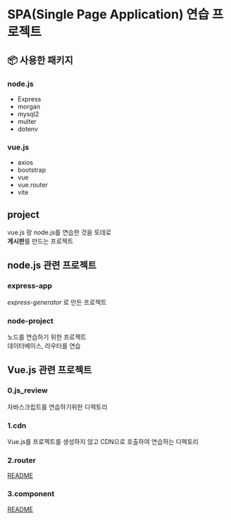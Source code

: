 # SPA(Single Page Application) 연습 프로젝트

## 📦 사용한 패키지

### node.js

- Express
- morgan
- mysql2
- multer
- dotenv

### vue.js

- axios
- bootstrap
- vue
- vue.router
- vite

## project

vue.js 랑 node.js를 연습한 것을 토데로  
**게시판**를 만드는 프로젝트

## node.js 관련 프로젝트

### express-app

_express-generator_ 로 만든 프로젝트

### node-project

노드를 연습하기 위한 프로젝트  
데이터베이스, 라우터를 연습

## Vue.js 관련 프로젝트

### 0.js_review

자바스크립트를 연습하기위한 디렉토리

### 1.cdn

Vue.js를 프로젝트를 생성하지 않고 CDN으로
호출하여 연습하는 디렉토리

### 2.router

[README](https://github.com/momi3355/webwork/blob/master/vue/2.router/README.md)

### 3.component

[README](https://github.com/momi3355/webwork/blob/master/vue/3.component/README.md)
